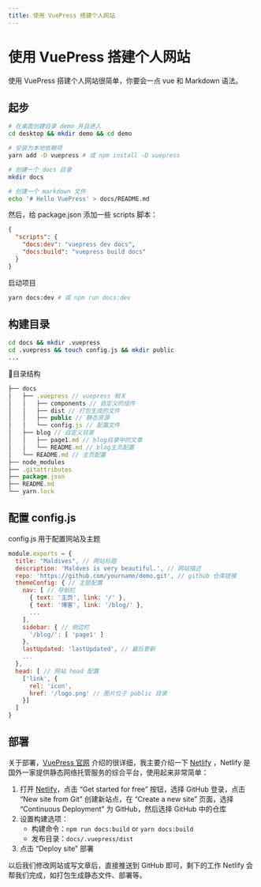 ```yaml
---
title: 使用 VuePress 搭建个人网站
---
```


# 使用 VuePress 搭建个人网站

使用 VuePress 搭建个人网站很简单，你要会一点 vue 和 Markdown 语法。

## 起步

```bash
# 在桌面创建目录 demo 并且进入
cd desktop && mkdir demo && cd demo

# 安装为本地依赖项
yarn add -D vuepress # 或 npm install -D vuepress

# 创建一个 docs 目录
mkdir docs

# 创建一个 markdown 文件
echo '# Hello VuePress' > docs/README.md
```

然后，给 package.json 添加一些 scripts 脚本：

```json
{
  "scripts": {
    "docs:dev": "vuepress dev docs", 
    "docs:build": "vuepress build docs"
  }
}
```

启动项目

```bash
yarn docs:dev # 或 npm run docs:dev
```

## 构建目录

```bash
cd docs && mkdir .vuepress
cd .vuepress && touch config.js && mkdir public
...
```

目录结构

```js
├── docs
│   ├── .vuepress // vuepress 相关
│   │   ├── components // 自定义的组件
│   │   ├── dist // 打包生成的文件
│   │   ├── public // 静态资源
│   │   └── config.js // 配置文件
│   ├── blog // 自定义目录
│   │   ├── page1.md // blog目录中的文章
│   │   └── README.md // blog主页配置
│   └── README.md // 主页配置
├── node_modules
├── .gitattributes
├── package.json
├── README.md
└── yarn.lock
```

## 配置 config.js

config.js 用于配置网站及主题

```js
module.exports = {
  title: "Maldives", // 网站标题
  description: 'Maldves is very beautiful.', // 网站描述
  repo: 'https://github.com/yourname/demo.git', // github 仓库链接
  themeConfig: { // 主题配置
    nav: [ // 导航栏
      { text: '主页', link: '/' },
      { text: '博客', link: '/blog/' },
      ...
    ],
    sidebar: { // 侧边栏
      '/blog/': [ 'page1' ]
    },
    lastUpdated: 'lastUpdated', // 最后更新
    ...
  },
  head: [ // 网站 head 配置
    ['link', {
      rel: 'icon',
      href: '/logo.png' // 图片位于 public 目录
    }]
  ]
}
```

## 部署

关于部署，[VuePress 官网](https://vuepress.docschina.org/guide/deploy.html#github-%E9%A1%B5%E9%9D%A2) 介绍的很详细，我主要介绍一下 [Netlify](https://www.netlify.com/) ，Netlify 是国外一家提供静态网络托管服务的综合平台，使用起来非常简单：

1. 打开 [Netlify](https://www.netlify.com/)，点击 “Get started for free” 按钮，选择 GitHub 登录，点击 “New site from Git” 创建新站点，在 “Create a new site” 页面，选择 “Continuous Deployment” 为 GitHub，然后选择 GitHub 中的仓库
2. 设置构建选项：
    * 构建命令：`npm run docs:build` or `yarn docs:build`
    * 发布目录：`docs/.vuepress/dist`
3. 点击 “Deploy site” 部署

以后我们修改网站或写文章后，直接推送到 GitHub 即可，剩下的工作 Netlify 会帮我们完成，如打包生成静态文件、部署等。